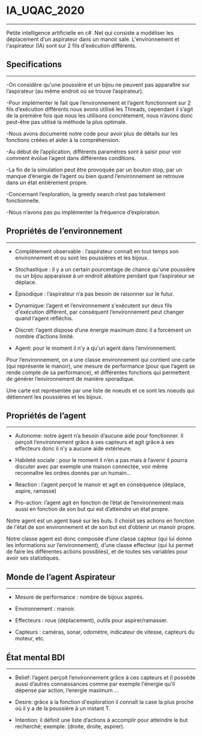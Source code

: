 # IA_UQAC_2020

---

Petite intelligence artificielle en c# .Net qui consiste a modéliser les déplacement d'un aspirateur dans un manoir sale. L'environnement et l'aspirateur (IA) sont sur 2 fils d'exécution différents.

## Specifications

---

-On considère qu'une poussière et un bijou ne peuvent pas apparaître sur l’aspirateur (au même endroit où se trouve l’aspirateur).

-Pour implémenter le fait que l’environnement et l’agent fonctionnent sur 2 fils d’exécution différents nous avons utilisé les Threads, cependant il s’agit de la première fois que nous les utilisons concrètement, nous n’avons donc peut-être pas utilisé la méthode la plus optimale.

-Nous avons documenté notre code pour avoir plus de détails sur les fonctions créées et aider à la compréhension.

-Au début de l’application, différents paramètres sont à saisir pour voir comment évolue l’agent dans différentes conditions.

-La fin de la simulation peut être provoquée par un bouton stop, par un manque d’énergie de l’agent ou bien quand l’environnement se retrouve dans un état entièrement propre.

-Concernant l’exploration, la greedy search n’est pas totalement fonctionnelle.

-Nous n’avons pas pu implémenter la fréquence d’exploration.


## Propriétés de l’environnement

---

+ Complètement observable : l’aspirateur connaît en tout temps son environnement et ou sont les poussières et les bijoux.

+ Stochastique : il y a un certain pourcentage de chance qu'une poussière ou un bijou apparaisse à un endroit aléatoire pendant que l’aspirateur se déplace.

+ Épisodique : l’aspirateur n’a pas besoin de raisonner sur le futur.

+ Dynamique: l’agent et l’environnement s'exécutent sur deux fils d'exécution différent, par conséquent l’environnement peut changer quand l’agent réfléchis.

+ Discret: l’agent dispose d’une énergie maximum donc il a forcément un nombre d’actions limité.

+ Agent: pour le moment il n’y a qu'un agent dans l’environnement.

Pour l’environnement, on a une classe environnement qui contient une carte (qui représente le manoir), une mesure de performance (pour que l’agent se rende compte de sa performance), et différentes fonctions qui permettent de générer l’environnement de manière sporadique.

Une carte est représentée par une liste de noeuds et ce sont les noeuds qui détiennent les poussières et les bijoux.


## Propriétés de l’agent

---

+ Autonome: notre agent n’a besoin d’aucune aide pour fonctionner. Il perçoit l’environnement grâce à ses capteurs et agit grâce à ses effecteurs donc il n’y a aucune aide extérieure.

+ Habileté sociale : pour le moment il n’en a pas mais à l’avenir il pourra discuter avec par exemple une maison connectée, voir même reconnaître les ordres donnés par un humain…

+ Réaction : l’agent perçoit le manoir et agit en conséquence (déplace, aspire, ramasse)

+ Pro-action: l’agent agit en fonction de l’état de l’environnement mais aussi en fonction de son but qui est d’atteindre un état propre. 

Notre agent est un agent basé sur les buts. Il choisit ses actions en fonction de l'état de son environnement et de son but est d’obtenir un manoir propre.

Notre classe agent est donc composée d’une classe capteur (qui lui donne les informations sur l’environnement), d’une classe effecteur (qui lui permet de faire les différentes actions possibles), et de toutes ses variables pour avoir ses statistiques.


## Monde de l’agent Aspirateur

---

+ Mesure de performance : nombre de bijoux aspirés.

+ Environnement : manoir.

+ Effecteurs : roue (déplacement), outils pour aspirer/ramasser.

+ Capteurs : caméras, sonar, odomètre, indicateur de vitesse, capteurs du moteur, etc.


## État mental BDI

---

+ Belief: l’agent perçoit l’environnement grâce à ces capteurs et il possède aussi d’autres connaissances comme par exemple l'énergie qu’il dépense par action, l’energie maximum …

+ Desire: grâce à la fonction d'exploration il connaît la case la plus proche où il y a de la poussière à un instant T.

+ Intention: il définit une liste d’actions à accomplir pour atteindre le but recherché; exemple: (droite, droite, aspirer).
